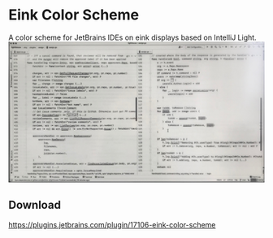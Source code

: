 # Eink Color Scheme
A color scheme for JetBrains IDEs on eink displays based on IntelliJ Light.
![](demo.jpeg)

## Download

https://plugins.jetbrains.com/plugin/17106-eink-color-scheme
